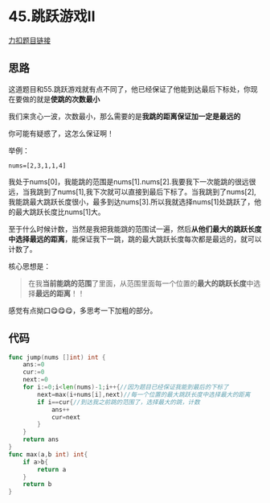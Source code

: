 # 45.跳跃游戏II

[力扣题目链接](https://leetcode-cn.com/problems/jump-game-ii/)

## 思路

这道题目和55.跳跃游戏就有点不同了，他已经保证了他能到达最后下标处，你现在要做的就是**使跳的次数最小**

我们来贪心一波，次数最小，那么需要的是**我跳的距离保证加一定是最远的**

你可能有疑惑了，这怎么保证啊！

举例：

`nums=[2,3,1,1,4]`

我处于nums[0]，我能跳的范围是nums[1].nums[2].我要我下一次能跳的很远很远，当我跳到了nums[1],我下次就可以直接到最后下标了。当我跳到了nums[2],我能跳最大跳跃长度很小，最多到达nums[3].所以我就选择nums[1]处跳跃了，他的最大跳跃长度比nums[1]大。

至于什么时候计数，当然是我把我能跳的范围试一遍，然后**从他们最大的跳跃长度中选择最远的距离**，能保证我下一跳，跳的最大跳跃长度每次都是最远的，就可以计数了。

核心思想是：

> 在我**当前能跳的范围**了里面，从范围里面每一个位置的**最大的跳跃长度**中选择**最远的距离**！！

感觉有点拗口😋😋😋，多思考一下加粗的部分。

## 代码

```go
func jump(nums []int) int {
    ans:=0
    cur:=0
    next:=0
    for i:=0;i<len(nums)-1;i++{//因为题目已经保证我能到最后的下标了
        next=max(i+nums[i],next)//每一个位置的最大跳跃长度中选择最大的距离
        if i==cur{//到达我之前跳的范围了，选择最大的跳，计数
            ans++
            cur=next
        }
    }
    return ans
}
func max(a,b int) int{
    if a>b{
        return a
    }
    return b
}
```



